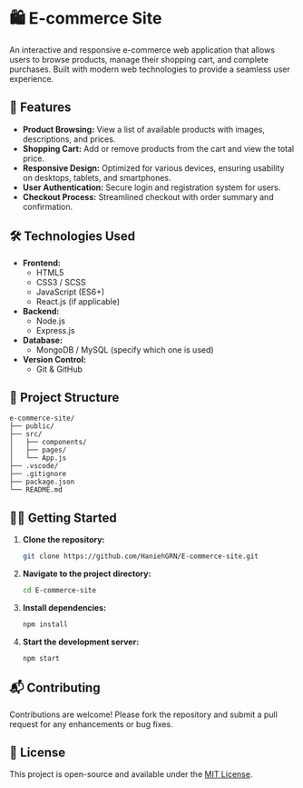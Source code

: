 # 🛍️ E-commerce Site

An interactive and responsive e-commerce web application that allows users to browse products, manage their shopping cart, and complete purchases. Built with modern web technologies to provide a seamless user experience.

## 🚀 Features

- **Product Browsing:** View a list of available products with images, descriptions, and prices.
- **Shopping Cart:** Add or remove products from the cart and view the total price.
- **Responsive Design:** Optimized for various devices, ensuring usability on desktops, tablets, and smartphones.
- **User Authentication:** Secure login and registration system for users.
- **Checkout Process:** Streamlined checkout with order summary and confirmation.

## 🛠️ Technologies Used

- **Frontend:**
  - HTML5
  - CSS3 / SCSS
  - JavaScript (ES6+)
  - React.js (if applicable)
- **Backend:**
  - Node.js
  - Express.js
- **Database:**
  - MongoDB / MySQL (specify which one is used)
- **Version Control:**
  - Git & GitHub

## 📂 Project Structure

```
e-commerce-site/
├── public/
├── src/
│   ├── components/
│   ├── pages/
│   └── App.js
├── .vscode/
├── .gitignore
├── package.json
└── README.md
```

## 🧑‍💻 Getting Started

1. **Clone the repository:**
   ```bash
   git clone https://github.com/HaniehGRN/E-commerce-site.git
   ```
2. **Navigate to the project directory:**
   ```bash
   cd E-commerce-site
   ```
3. **Install dependencies:**
   ```bash
   npm install
   ```
4. **Start the development server:**
   ```bash
   npm start
   ```

## 📬 Contributing

Contributions are welcome! Please fork the repository and submit a pull request for any enhancements or bug fixes.

## 📄 License

This project is open-source and available under the [MIT License](LICENSE).

